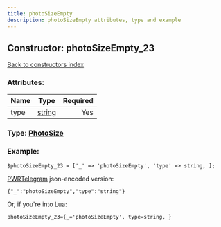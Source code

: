 ```yaml
---
title: photoSizeEmpty
description: photoSizeEmpty attributes, type and example
---
```

## Constructor: photoSizeEmpty\_23  
[Back to constructors index](index.md)



### Attributes:

| Name     |    Type       | Required |
|----------|:-------------:|---------:|
|type|[string](../types/string.md) | Yes|



### Type: [PhotoSize](../types/PhotoSize.md)


### Example:

```
$photoSizeEmpty_23 = ['_' => 'photoSizeEmpty', 'type' => string, ];
```  

[PWRTelegram](https://pwrtelegram.xyz) json-encoded version:

```
{"_":"photoSizeEmpty","type":"string"}
```


Or, if you're into Lua:  


```
photoSizeEmpty_23={_='photoSizeEmpty', type=string, }

```



